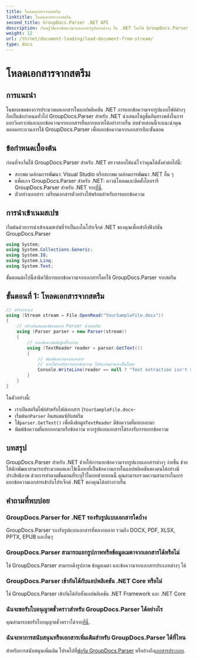 ```yaml
---
title: โหลดเอกสารจากสตรีม
linktitle: โหลดเอกสารจากสตรีม
second_title: GroupDocs.Parser .NET API
description: เรียนรู้วิธีแยกข้อความจากเอกสารรูปแบบต่างๆ ใน .NET โดยใช้ GroupDocs.Parser คำแนะนำทีละขั้นตอนพร้อมตัวอย่างโค้ด
weight: 12
url: /th/net/document-loading/load-document-from-stream/
type: docs
---
```

# โหลดเอกสารจากสตรีม

## การแนะนำ
ในขอบเขตของการประมวลผลเอกสารในแอปพลิเคชัน .NET การแยกข้อความจากรูปแบบไฟล์ต่างๆ ถือเป็นข้อกำหนดทั่วไป GroupDocs.Parser สำหรับ .NET นำเสนอโซลูชั่นอันทรงพลังในการแยกวิเคราะห์และแยกข้อความจากเอกสารที่หลากหลายได้อย่างราบรื่น บทช่วยสอนนี้จะแนะนำคุณตลอดกระบวนการใช้ GroupDocs.Parser เพื่อแยกข้อความจากเอกสารทีละขั้นตอน
## ข้อกำหนดเบื้องต้น
ก่อนที่จะเริ่มใช้ GroupDocs.Parser สำหรับ .NET ตรวจสอบให้แน่ใจว่าคุณได้ตั้งค่าต่อไปนี้:
- สภาพแวดล้อมการพัฒนา: Visual Studio หรือสภาพแวดล้อมการพัฒนา .NET อื่น ๆ
-  แพ็คเกจ GroupDocs.Parser สำหรับ .NET: ดาวน์โหลดและติดตั้งไลบรารี GroupDocs.Parser สำหรับ .NET จาก[ที่นี่](https://releases.groupdocs.com/parser/net/).
- ตัวอย่างเอกสาร: เตรียมเอกสารตัวอย่างให้พร้อมสำหรับการแยกข้อความ
## การนำเข้าเนมสเปซ
เริ่มต้นด้วยการนำเข้าเนมสเปซที่จำเป็นลงในโปรเจ็กต์ .NET ของคุณเพื่อเข้าถึงฟังก์ชัน GroupDocs.Parser
```csharp
using System;
using System.Collections.Generic;
using System.IO;
using System.Linq;
using System.Text;
```

ขั้นตอนต่อไปนี้สาธิตวิธีการแยกข้อความจากเอกสารโดยใช้ GroupDocs.Parser จากสตรีม
## ขั้นตอนที่ 1: โหลดเอกสารจากสตรีม
```csharp
// สร้างกระแส
using (Stream stream = File.OpenRead("YourSampleFile.docx"))
{
    // สร้างอินสแตนซ์ของคลาส Parser ด้วยสตรีม
    using (Parser parser = new Parser(stream))
    {
        // แยกข้อความเข้าสู่เครื่องอ่าน
        using (TextReader reader = parser.GetText())
        {
            // พิมพ์ข้อความจากเอกสาร
            // หากไม่รองรับการแยกข้อความ โปรแกรมอ่านจะเป็นโมฆะ
            Console.WriteLine(reader == null ? "Text extraction isn't supported" : reader.ReadToEnd());
        }
    }
}
```
ในตัวอย่างนี้:
- เราเปิดสตรีมไฟล์สำหรับไฟล์เอกสาร (`YourSampleFile.docx`-
-  เริ่มต้นก`Parser` อินสแตนซ์กับสตรีม
-  ใช้`parser.GetText()` เพื่อดึงข้อมูล`TextReader` มีข้อความที่แยกออกมา
- พิมพ์ข้อความที่แยกออกมาหรือข้อความ หากรูปแบบเอกสารไม่รองรับการแยกข้อความ
## บทสรุป
GroupDocs.Parser สำหรับ .NET ช่วยให้การแยกข้อความจากรูปแบบเอกสารต่างๆ ง่ายขึ้น ช่วยให้นักพัฒนาสามารถประมวลผลและใช้เนื้อหาที่เป็นข้อความภายในแอปพลิเคชันของตนได้อย่างมีประสิทธิภาพ ด้วยการทำตามขั้นตอนที่ระบุไว้ในบทช่วยสอนนี้ คุณสามารถรวมความสามารถในการแยกข้อความเอกสารเข้ากับโปรเจ็กต์ .NET ของคุณได้อย่างราบรื่น

## คำถามที่พบบ่อย
### GroupDocs.Parser for .NET รองรับรูปแบบเอกสารใดบ้าง
GroupDocs.Parser รองรับรูปแบบเอกสารที่หลากหลาย รวมถึง DOCX, PDF, XLSX, PPTX, EPUB และอื่นๆ
### GroupDocs.Parser สามารถแยกรูปภาพหรือข้อมูลเมตาจากเอกสารได้หรือไม่
ใช่ GroupDocs.Parser สามารถดึงรูปภาพ ข้อมูลเมตา และข้อความจากเอกสารประเภทต่างๆ ได้
### GroupDocs.Parser เข้ากันได้กับแอปพลิเคชัน .NET Core หรือไม่
ใช่ GroupDocs.Parser เข้ากันได้กับทั้งแอปพลิเคชัน .NET Framework และ .NET Core
### ฉันจะขอรับใบอนุญาตชั่วคราวสำหรับ GroupDocs.Parser ได้อย่างไร
 คุณสามารถขอรับใบอนุญาตชั่วคราวได้จาก[ที่นี่](https://purchase.groupdocs.com/temporary-license/).
### ฉันจะหาการสนับสนุนหรือเอกสารเพิ่มเติมสำหรับ GroupDocs.Parser ได้ที่ไหน
 สำหรับการสนับสนุนเพิ่มเติม โปรดไปที่[ฟอรัม GroupDocs.Parser](https://forum.groupdocs.com/c/parser/17) หรืออ้างถึง[เอกสารประกอบ](https://tutorials.groupdocs.com/parser/net/).
